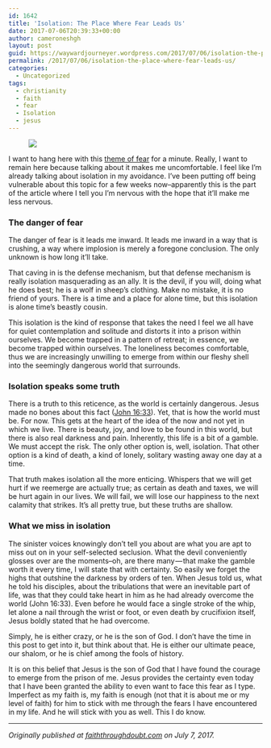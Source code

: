 ```yaml
---
id: 1642
title: 'Isolation: The Place Where Fear Leads Us'
date: 2017-07-06T20:39:33+00:00
author: cameroneshgh
layout: post
guid: https://waywardjourneyer.wordpress.com/2017/07/06/isolation-the-place-where-fear-leads-us/
permalink: /2017/07/06/isolation-the-place-where-fear-leads-us/
categories:
  - Uncategorized
tags:
  - christianity
  - faith
  - fear
  - Isolation
  - jesus
---
```

<figure> 

<img src="https://waywardjourneyer.files.wordpress.com/2017/07/cba73-1wbgmxzqsd4ivtuzvrrcq7g.jpeg?w=525" data-recalc-dims="1" />
  
</figure> 

I want to hang here with this <a href="http://faiththroughdoubt.com/naming-the-fear/" target="_blank">theme of fear</a> for a minute. Really, I want to remain here because talking about it makes me uncomfortable. I feel like I’m already talking about isolation in my avoidance. I’ve been putting off being vulnerable about this topic for a few weeks now–apparently this is the part of the article where I tell you I’m nervous with the hope that it’ll make me less nervous.

### The danger of fear

The danger of fear is it leads me inward. It leads me inward in a way that is crushing, a way where implosion is merely a foregone conclusion. The only unknown is how long it’ll take.

That caving in is the defense mechanism, but that defense mechanism is really isolation masquerading as an ally. It is the devil, if you will, doing what he does best; he is a wolf in sheep’s clothing. Make no mistake, it is no friend of yours. There is a time and a place for alone time, but this isolation is alone time’s beastly cousin.

This isolation is the kind of response that takes the need I feel we all have for quiet contemplation and solitude and distorts it into a prison within ourselves. We become trapped in a pattern of retreat; in essence, we become trapped within ourselves. The loneliness becomes comfortable, thus we are increasingly unwilling to emerge from within our fleshy shell into the seemingly dangerous world that surrounds.

### Isolation speaks some truth

There is a truth to this reticence, as the world is certainly dangerous. Jesus made no bones about this fact (<a href="https://www.biblegateway.com/passage/?search=John+16%3A33&version=ESV" target="_blank">John 16:33</a>). Yet, that is how the world must be. For now. This gets at the heart of the idea of the now and not yet in which we live. There is beauty, joy, and love to be found in this world, but there is also real darkness and pain. Inherently, this life is a bit of a gamble. We must accept the risk. The only other option is, well, isolation. That other option is a kind of death, a kind of lonely, solitary wasting away one day at a time.

That truth makes isolation all the more enticing. Whispers that we will get hurt if we reemerge are actually true; as certain as death and taxes, we will be hurt again in our lives. We will fail, we will lose our happiness to the next calamity that strikes. It’s all pretty true, but these truths are shallow.

### What we miss in isolation

The sinister voices knowingly don’t tell you about are what you are apt to miss out on in your self-selected seclusion. What the devil conveniently glosses over are the moments–oh, are there many — that make the gamble worth it every time, I will state that with certainty. So easily we forget the highs that outshine the darkness by orders of ten. When Jesus told us, what he told his disciples, about the tribulations that were an inevitable part of life, was that they could take heart in him as he had already overcome the world (John 16:33). Even before he would face a single stroke of the whip, let alone a nail through the wrist or foot, or even death by crucifixion itself, Jesus boldly stated that he had overcome.

Simply, he is either crazy, or he is the son of God. I don’t have the time in this post to get into it, but think about that. He is either our ultimate peace, our shalom, or he is chief among the fools of history.

It is on this belief that Jesus is the son of God that I have found the courage to emerge from the prison of me. Jesus provides the certainty even today that I have been granted the ability to even want to face this fear as I type. Imperfect as my faith is, my faith is enough (not that it is about me or my level of faith) for him to stick with me through the fears I have encountered in my life. And he will stick with you as well. This I do know.

* * *

_Originally published at_ <a href="http://faiththroughdoubt.com/isolation-the-place-where-fear-leads-us/" target="_blank"><em>faiththroughdoubt.com</em></a> _on July 7, 2017._